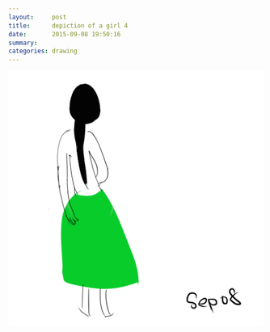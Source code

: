 ```yaml
---
layout:     post
title:      depiction of a girl 4
date:       2015-09-08 19:50:16
summary:    
categories: drawing
---
```

![depiction of a girl 4](/images/blog/depiction-of-a-girl-4.png "Like a lotus.")
